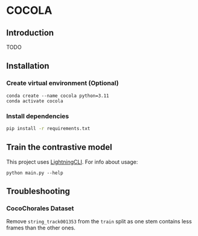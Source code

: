 # COCOLA
## Introduction
TODO

## Installation
### Create virtual environment (Optional)
```
conda create --name cocola python=3.11
conda activate cocola
```

### Install dependencies
```bash
pip install -r requirements.txt
```

## Train the contrastive model
This project uses [LightningCLI](https://lightning.ai/docs/pytorch/stable/api/lightning.pytorch.cli.LightningCLI.html).
For info about usage:
```
python main.py --help
```

## Troubleshooting
### CocoChorales Dataset
Remove `string_track001353` from the `train` split as one stem contains less frames than the other ones.